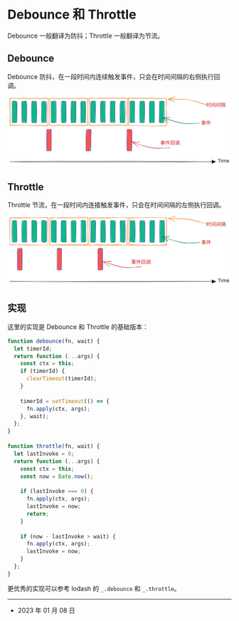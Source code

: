 # Debounce 和 Throttle

Debounce 一般翻译为防抖；Throttle 一般翻译为节流。

## Debounce

Debounce 防抖，在一段时间内连续触发事件，只会在时间间隔的右侧执行回调。

![debounce](images/debounce.svg)

## Throttle

Throttle 节流，在一段时间内连接触发事件，只会在时间间隔的左侧执行回调。

![Throttle](images/throttle.svg)

## 实现

这里的实现是 Debounce 和 Throttle 的基础版本：

```js
function debounce(fn, wait) {
  let timerId;
  return function (...args) {
    const ctx = this;
    if (timerId) {
      clearTimeout(timerId);
    }

    timerId = setTimeout(() => {
      fn.apply(ctx, args);
    }, wait);
  };
}

function throttle(fn, wait) {
  let lastInvoke = 0;
  return function (...args) {
    const ctx = this;
    const now = Date.now();

    if (lastInvoke === 0) {
      fn.apply(ctx, args);
      lastInvoke = now;
      return;
    }

    if (now - lastInvoke > wait) {
      fn.apply(ctx, args);
      lastInvoke = now;
    }
  };
}
```

更优秀的实现可以参考 lodash 的 `_.debounce` 和 `_.throttle`。

---

- 2023 年 01 月 08 日
